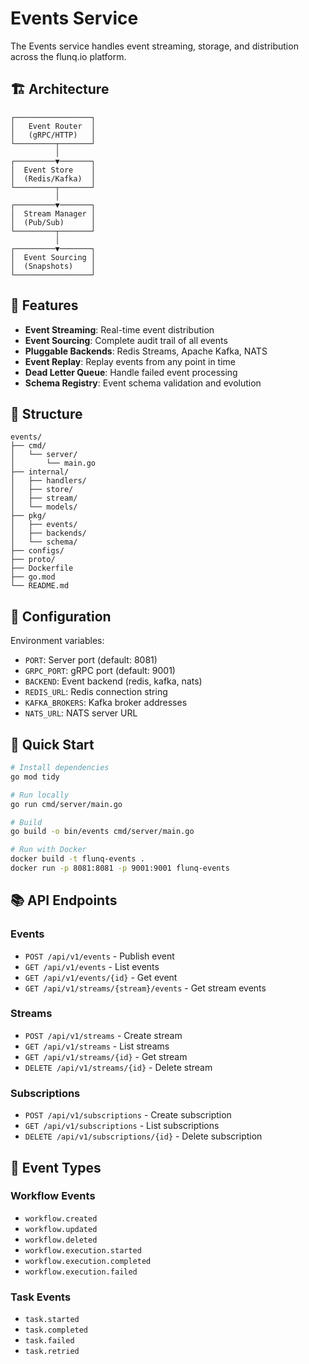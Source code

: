 # Events Service

The Events service handles event streaming, storage, and distribution across the flunq.io platform.

## 🏗️ Architecture

```
┌─────────────────┐
│   Event Router  │
│   (gRPC/HTTP)   │
└─────────┬───────┘
          │
┌─────────▼───────┐
│  Event Store    │
│  (Redis/Kafka)  │
└─────────┬───────┘
          │
┌─────────▼───────┐
│  Stream Manager │
│  (Pub/Sub)      │
└─────────┬───────┘
          │
┌─────────▼───────┐
│  Event Sourcing │
│  (Snapshots)    │
└─────────────────┘
```

## 🚀 Features

- **Event Streaming**: Real-time event distribution
- **Event Sourcing**: Complete audit trail of all events
- **Pluggable Backends**: Redis Streams, Apache Kafka, NATS
- **Event Replay**: Replay events from any point in time
- **Dead Letter Queue**: Handle failed event processing
- **Schema Registry**: Event schema validation and evolution

## 📁 Structure

```
events/
├── cmd/
│   └── server/
│       └── main.go
├── internal/
│   ├── handlers/
│   ├── store/
│   ├── stream/
│   └── models/
├── pkg/
│   ├── events/
│   ├── backends/
│   └── schema/
├── configs/
├── proto/
├── Dockerfile
├── go.mod
└── README.md
```

## 🔧 Configuration

Environment variables:
- `PORT`: Server port (default: 8081)
- `GRPC_PORT`: gRPC port (default: 9001)
- `BACKEND`: Event backend (redis, kafka, nats)
- `REDIS_URL`: Redis connection string
- `KAFKA_BROKERS`: Kafka broker addresses
- `NATS_URL`: NATS server URL

## 🚀 Quick Start

```bash
# Install dependencies
go mod tidy

# Run locally
go run cmd/server/main.go

# Build
go build -o bin/events cmd/server/main.go

# Run with Docker
docker build -t flunq-events .
docker run -p 8081:8081 -p 9001:9001 flunq-events
```

## 📚 API Endpoints

### Events
- `POST /api/v1/events` - Publish event
- `GET /api/v1/events` - List events
- `GET /api/v1/events/{id}` - Get event
- `GET /api/v1/streams/{stream}/events` - Get stream events

### Streams
- `POST /api/v1/streams` - Create stream
- `GET /api/v1/streams` - List streams
- `GET /api/v1/streams/{id}` - Get stream
- `DELETE /api/v1/streams/{id}` - Delete stream

### Subscriptions
- `POST /api/v1/subscriptions` - Create subscription
- `GET /api/v1/subscriptions` - List subscriptions
- `DELETE /api/v1/subscriptions/{id}` - Delete subscription

## 🔌 Event Types

### Workflow Events
- `workflow.created`
- `workflow.updated`
- `workflow.deleted`
- `workflow.execution.started`
- `workflow.execution.completed`
- `workflow.execution.failed`

### Task Events
- `task.started`
- `task.completed`
- `task.failed`
- `task.retried`
